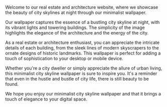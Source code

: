 <!--
Write me content for website with wallpaper "A minimalist image of a city skyline at night for a real estate or architecture website"
-->

<!--font:"Open Sans"-->

Welcome to our real estate and architecture website, where we showcase the beauty of city skylines at night through our minimalist wallpaper. 

Our wallpaper captures the essence of a bustling city skyline at night, with its vibrant lights and towering buildings. The simplicity of the image highlights the elegance of the architecture and the energy of the city.

As a real estate or architecture enthusiast, you can appreciate the intricate details of each building, from the sleek lines of modern skyscrapers to the ornate designs of historic landmarks. This wallpaper is perfect for adding a touch of sophistication to your desktop or mobile device.

Whether you're a city dweller or simply appreciate the allure of urban living, this minimalist city skyline wallpaper is sure to inspire you. It's a reminder that even in the hustle and bustle of city life, there is still beauty to be found.

We hope you enjoy our minimalist city skyline wallpaper and that it brings a touch of elegance to your digital space.
